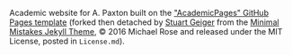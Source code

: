 Academic website for A. Paxton built on the
["AcademicPages" GitHub Pages template](https://github.com/academicpages/academicpages.github.io)
(forked then detached by [Stuart Geiger](https://github.com/staeiou)
from the [Minimal Mistakes Jekyll Theme](https://mmistakes.github.io/minimal-mistakes/),
© 2016 Michael Rose and released under the MIT License, posted in `License.md`).
